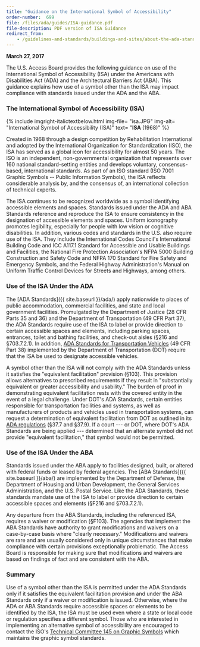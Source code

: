 ```yaml
---
title: "Guidance on the International Symbol of Accessibility"
order-number:  699
file: /files/ada/guides/ISA-guidance.pdf
file-description: PDF version of ISA Guidance
redirect_from: 
    - /guidelines-and-standards/buildings-and-sites/about-the-ada-standards/guide-to-the-ada-standards/guidance-on-the-isa/
---
```

**March 27, 2017**

The U.S. Access Board provides the following guidance on use of the
International Symbol of Accessibility (ISA) under the Americans with
Disabilities Act (ADA) and the Architectural Barriers Act (ABA). This
guidance explains how use of a symbol other than the ISA may impact
compliance with standards issued under the ADA and the ABA.

### The International Symbol of Accessibility (ISA)

{% include imgright-italictextbelow.html
img-file= "isa.JPG"
img-alt= "International Symbol of Accessibility (ISA)"
text= "<strong>ISA</strong> (1968)"
%}

Created in 1968 through a design competition by Rehabilitation
International and adopted by the International Organization for
Standardization (ISO), the ISA has served as a global icon for
accessibility for almost 50 years. The ISO is an independent,
non-governmental organization that represents over 160 national
standard-setting entities and develops voluntary, consensus-based,
international standards. As part of an ISO standard (ISO 7001 Graphic
Symbols -- Public Information Symbols), the ISA reflects considerable
analysis by, and the consensus of, an international collection of
technical experts.

The ISA continues to be recognized worldwide as a symbol identifying
accessible elements and spaces. Standards issued under the ADA and ABA
Standards reference and reproduce the ISA to ensure consistency in the
designation of accessible elements and spaces. Uniform iconography
promotes legibility, especially for people with low vision or cognitive
disabilities. In addition, various codes and standards in the U.S. also
require use of the ISA. They include the International Codes Council's
International Building Code and ICC A117.1 Standard for Accessible and
Usable Buildings and Facilities, the National Fire Protection
Association's NFPA 5000 Building Construction and Safety Code and NFPA
170 Standard for Fire Safety and Emergency Symbols, and the Federal
Highway Administration's Manual on Uniform Traffic Control Devices for
Streets and Highways, among others.

### Use of the ISA Under the ADA

The [ADA Standards]({{ site.baseurl }}/ada/) apply nationwide to places of
public accommodation, commercial facilities, and state and local
government facilities. Promulgated by the Department of Justice (28 CFR
Parts 35 and 36) and the Department of Transportation (49 CFR Part 37),
the ADA Standards require use of the ISA to label or provide direction
to certain accessible spaces and elements, including parking spaces,
entrances, toilet and bathing facilities, and check-out aisles (§216 and
§703.7.2.1). In addition, [ADA Standards for Transportation
Vehicles](http://www.ecfr.gov/cgi-bin/text-idx?c=ecfr&rgn=div5&view=text&node=49:1.0.1.1.28&idno=49)
(49 CFR Part 38) implemented by the Department of Transportation (DOT)
require that the ISA be used to designate accessible vehicles.

A symbol other than the ISA will not comply with the ADA Standards
unless it satisfies the "equivalent facilitation" provision (§103). This
provision allows alternatives to prescribed requirements if they result
in "substantially equivalent or greater accessibility and usability."
The burden of proof in demonstrating equivalent facilitation rests with
the covered entity in the event of a legal challenge. Under DOT's ADA
Standards, certain entities responsible for transportation facilities
and systems, as well as manufacturers of products and vehicles used in
transportation systems, can request a determination of equivalent
facilitation from DOT as outlined in its [ADA
regulations](http://www.ecfr.gov/cgi-bin/text-idx?c=ecfr&SID=d315855e2f2c9f940970f4c191349c12&rgn=div5&view=text&node=49:1.0.1.1.27&idno=49)
(§37.7 and §37.9). If a court --- or DOT, where DOT's ADA Standards are
being applied --- determined that an alternate symbol did not provide
"equivalent facilitation," that symbol would not be permitted.

### Use of the ISA Under the ABA

Standards issued under the ABA apply to facilities designed, built, or
altered with federal funds or leased by federal agencies. The [ABA
Standards]({{ site.baseurl }}/aba/) are
implemented by the Department of Defense, the Department of Housing and
Urban Development, the General Services Administration, and the U.S.
Postal Service. Like the ADA Standards, these standards mandate use of
the ISA to label or provide direction to certain accessible spaces and
elements (§F216 and §703.7.2.1).

Any departure from the ABA Standards, including the referenced ISA,
requires a waiver or modification (§F103). The agencies that implement
the ABA Standards have authority to grant modifications and waivers on a
case-by-case basis where "clearly necessary." Modifications and waivers
are rare and are usually considered only in unique circumstances that
make compliance with certain provisions exceptionally problematic. The
Access Board is responsible for making sure that modifications and
waivers are based on findings of fact and are consistent with the ABA.

### Summary

Use of a symbol other than the ISA is permitted under the ADA Standards
only if it satisfies the equivalent facilitation provision and under the
ABA Standards only if a waiver or modification is issued. Otherwise,
where the ADA or ABA Standards require accessible spaces or elements to
be identified by the ISA, the ISA must be used even where a state or
local code or regulation specifies a different symbol. Those who are
interested in implementing an alternative symbol of accessibility are
encouraged to contact the ISO's [Technical Committee 145 on Graphic
Symbols](http://www.iso.org/iso/iso_technical_committee%3Fcommid%3D52662)
which maintains the graphic symbol standards.
